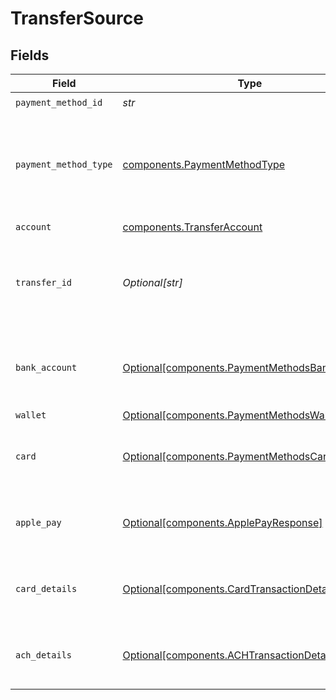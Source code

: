 # TransferSource


## Fields

| Field                                                                                                  | Type                                                                                                   | Required                                                                                               | Description                                                                                            |
| ------------------------------------------------------------------------------------------------------ | ------------------------------------------------------------------------------------------------------ | ------------------------------------------------------------------------------------------------------ | ------------------------------------------------------------------------------------------------------ |
| `payment_method_id`                                                                                    | *str*                                                                                                  | :heavy_check_mark:                                                                                     | N/A                                                                                                    |
| `payment_method_type`                                                                                  | [components.PaymentMethodType](../../models/components/paymentmethodtype.md)                           | :heavy_check_mark:                                                                                     | The payment method type that represents a payment rail and directionality                              |
| `account`                                                                                              | [components.TransferAccount](../../models/components/transferaccount.md)                               | :heavy_check_mark:                                                                                     | N/A                                                                                                    |
| `transfer_id`                                                                                          | *Optional[str]*                                                                                        | :heavy_minus_sign:                                                                                     | UUID present only if the transfer is part of a transfer group.                                         |
| `bank_account`                                                                                         | [Optional[components.PaymentMethodsBankAccount]](../../models/components/paymentmethodsbankaccount.md) | :heavy_minus_sign:                                                                                     | A bank account as contained within a payment method.                                                   |
| `wallet`                                                                                               | [Optional[components.PaymentMethodsWallet]](../../models/components/paymentmethodswallet.md)           | :heavy_minus_sign:                                                                                     | N/A                                                                                                    |
| `card`                                                                                                 | [Optional[components.PaymentMethodsCard]](../../models/components/paymentmethodscard.md)               | :heavy_minus_sign:                                                                                     | A card as contained within a payment method.                                                           |
| `apple_pay`                                                                                            | [Optional[components.ApplePayResponse]](../../models/components/applepayresponse.md)                   | :heavy_minus_sign:                                                                                     | Describes an Apple Pay token on a Moov account.                                                        |
| `card_details`                                                                                         | [Optional[components.CardTransactionDetails]](../../models/components/cardtransactiondetails.md)       | :heavy_minus_sign:                                                                                     | Card-specific details about the transaction.                                                           |
| `ach_details`                                                                                          | [Optional[components.ACHTransactionDetails]](../../models/components/achtransactiondetails.md)         | :heavy_minus_sign:                                                                                     | ACH specific details about the transaction.                                                            |